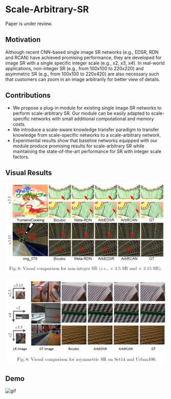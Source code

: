 # Scale-Arbitrary-SR 
Paper is under review.

## Motivation
Although recent CNN-based single image SR networks (e.g., EDSR, RDN and RCAN) have achieved promising performance, they are developed for image SR with a single specific integer scale (e.g., x2, x3, x4). In real-world applications, non-integer SR (e.g., from 100x100 to 220x220) and asymmetric SR (e.g., from 100x100 to 220x420) are also necessary such that customers can zoom in an image arbitrarily for better view of details.

## Contributions
- We propose a plug-in module for existing single image SR networks to perform scale-arbitrary SR. Our module can be easily adapted to scale-specific networks with small additional computational and memory costs.
- We introduce a scale-aware knowledge transfer paradigm to transfer knowledge from scale-specific networks to a scale-arbitrary network.
- Experimental results show that baseline networks equipped with our module produce promising results for scale-arbitrary SR while maintaining the state-of-the-art performance for SR with integer scale factors.

## Visual Results

![non-integer](./Figs/non-integer.png)

![asymmetric](./Figs/asymmetric.png)

## Demo

![gif](./Figs/1.gif)
